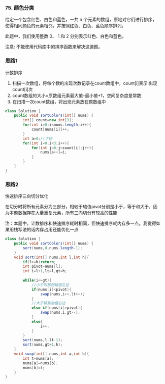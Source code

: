 ### 75. 颜色分类

给定一个包含红色、白色和蓝色，一共 n 个元素的数组，原地对它们进行排序，使得相同颜色的元素相邻，并按照红色、白色、蓝色顺序排列。

此题中，我们使用整数 0、 1 和 2 分别表示红色、白色和蓝色。

注意:
不能使用代码库中的排序函数来解决这道题。

### 思路1
计数排序
1. 扫描一次数组，将每个数的出现次数记录在count数组中，count[i]表示i出现count[i]次
2. count数组的大小=原数组元素最大值-最小值+1，空间复杂度是常数
3. 在扫描一次count数组，将出现元素放在原数组中

```java
class Solution {
    public void sortColors(int[] nums) {
        int[] count=new int[3];
        for(int i=0;i<nums.length;i++){
            count[nums[i]]++;
        }
        int a=0;//下标
        for(int i=0;i<3;i++){
            for(int j=0;j<count[i];j++){
                nums[a++]=i;
            }
        }
    }
}
```
### 思路2
快速排序三向切分优化

在切分时将所有元素分为三部分，相较于轴值pivot分别是小于，等于和大于，因为本题数据存在大量重复元素，所有三向切分有较高的性能

注：本题中，计数排序和快速排序耗时相同，但快速排序耗内存多一点，我觉得如果用栈写法的话内存占用还能优化一点

```java
class Solution {
    public void sortColors(int[] nums) {
        sort(nums,0,nums.length-1);
    }
    void sort(int[] nums,int l,int h){
        if(l>=h)return;
        int pivot=nums[l];
        int i=l+1,lt=l,gt=h;
        
        while(i<=gt){
            //小于则移到轴值左边
            if(nums[i]<pivot){
                swap(nums,i++,lt++);
            }
            //大于移到轴值右边
            else if(nums[i]>pivot){
                swap(nums,i,gt--);
            }
            else{
                i++;
            }
        }
        sort(nums,l,lt-1);
        sort(nums,gt+1,h);
    }
    void swap(int[] nums,int a,int b){
        int t=nums[a];
        nums[a]=nums[b];
        nums[b]=t;
    }
}
```